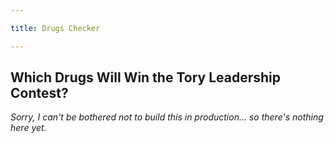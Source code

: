 ```yaml
---

title: Drugs Checker

---
```


Which Drugs Will Win the Tory Leadership Contest?
-------------------------------------------------

_Sorry, I can't be bothered not to build this in production... so there's nothing here yet._

<script>
  alert("hello");
</script>
